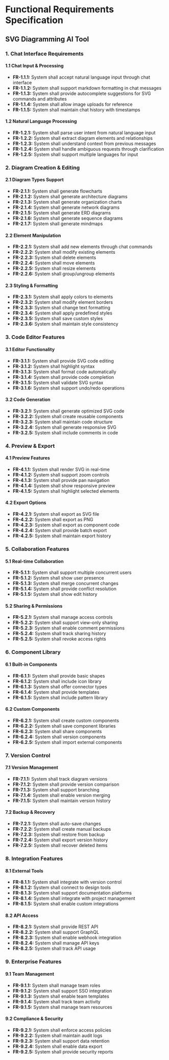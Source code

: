 
# Functional Requirements Specification
## SVG Diagramming AI Tool

### 1. Chat Interface Requirements

#### 1.1 Chat Input & Processing
- **FR-1.1.1:** System shall accept natural language input through chat interface
- **FR-1.1.2:** System shall support markdown formatting in chat messages
- **FR-1.1.3:** System shall provide autocomplete suggestions for SVG commands and attributes
- **FR-1.1.4:** System shall allow image uploads for reference
- **FR-1.1.5:** System shall maintain chat history with timestamps

#### 1.2 Natural Language Processing
- **FR-1.2.1:** System shall parse user intent from natural language input
- **FR-1.2.2:** System shall extract diagram elements and relationships
- **FR-1.2.3:** System shall understand context from previous messages
- **FR-1.2.4:** System shall handle ambiguous requests through clarification
- **FR-1.2.5:** System shall support multiple languages for input

### 2. Diagram Creation & Editing

#### 2.1 Diagram Types Support
- **FR-2.1.1:** System shall generate flowcharts
- **FR-2.1.2:** System shall generate architecture diagrams
- **FR-2.1.3:** System shall generate organization charts
- **FR-2.1.4:** System shall generate network diagrams
- **FR-2.1.5:** System shall generate ERD diagrams
- **FR-2.1.6:** System shall generate sequence diagrams
- **FR-2.1.7:** System shall generate mindmaps

#### 2.2 Element Manipulation
- **FR-2.2.1:** System shall add new elements through chat commands
- **FR-2.2.2:** System shall modify existing elements
- **FR-2.2.3:** System shall delete elements
- **FR-2.2.4:** System shall move elements
- **FR-2.2.5:** System shall resize elements
- **FR-2.2.6:** System shall group/ungroup elements

#### 2.3 Styling & Formatting
- **FR-2.3.1:** System shall apply colors to elements
- **FR-2.3.2:** System shall modify element borders
- **FR-2.3.3:** System shall change text formatting
- **FR-2.3.4:** System shall apply predefined styles
- **FR-2.3.5:** System shall save custom styles
- **FR-2.3.6:** System shall maintain style consistency

### 3. Code Editor Features

#### 3.1 Editor Functionality
- **FR-3.1.1:** System shall provide SVG code editing
- **FR-3.1.2:** System shall highlight syntax
- **FR-3.1.3:** System shall format code automatically
- **FR-3.1.4:** System shall provide code completion
- **FR-3.1.5:** System shall validate SVG syntax
- **FR-3.1.6:** System shall support undo/redo operations

#### 3.2 Code Generation
- **FR-3.2.1:** System shall generate optimized SVG code
- **FR-3.2.2:** System shall create reusable components
- **FR-3.2.3:** System shall maintain code structure
- **FR-3.2.4:** System shall generate responsive SVG
- **FR-3.2.5:** System shall include comments in code

### 4. Preview & Export

#### 4.1 Preview Features
- **FR-4.1.1:** System shall render SVG in real-time
- **FR-4.1.2:** System shall support zoom controls
- **FR-4.1.3:** System shall provide pan navigation
- **FR-4.1.4:** System shall show responsive preview
- **FR-4.1.5:** System shall highlight selected elements

#### 4.2 Export Options
- **FR-4.2.1:** System shall export as SVG file
- **FR-4.2.2:** System shall export as PNG
- **FR-4.2.3:** System shall export as component code
- **FR-4.2.4:** System shall provide batch export
- **FR-4.2.5:** System shall maintain export history

### 5. Collaboration Features

#### 5.1 Real-time Collaboration
- **FR-5.1.1:** System shall support multiple concurrent users
- **FR-5.1.2:** System shall show user presence
- **FR-5.1.3:** System shall merge concurrent changes
- **FR-5.1.4:** System shall provide conflict resolution
- **FR-5.1.5:** System shall show edit history

#### 5.2 Sharing & Permissions
- **FR-5.2.1:** System shall manage access controls
- **FR-5.2.2:** System shall support view-only sharing
- **FR-5.2.3:** System shall enable comment permissions
- **FR-5.2.4:** System shall track sharing history
- **FR-5.2.5:** System shall revoke access rights

### 6. Component Library

#### 6.1 Built-in Components
- **FR-6.1.1:** System shall provide basic shapes
- **FR-6.1.2:** System shall include icon library
- **FR-6.1.3:** System shall offer connector types
- **FR-6.1.4:** System shall provide templates
- **FR-6.1.5:** System shall include pattern library

#### 6.2 Custom Components
- **FR-6.2.1:** System shall create custom components
- **FR-6.2.2:** System shall save component libraries
- **FR-6.2.3:** System shall share components
- **FR-6.2.4:** System shall version components
- **FR-6.2.5:** System shall import external components

### 7. Version Control

#### 7.1 Version Management
- **FR-7.1.1:** System shall track diagram versions
- **FR-7.1.2:** System shall provide version comparison
- **FR-7.1.3:** System shall support branching
- **FR-7.1.4:** System shall enable version merging
- **FR-7.1.5:** System shall maintain version history

#### 7.2 Backup & Recovery
- **FR-7.2.1:** System shall auto-save changes
- **FR-7.2.2:** System shall create manual backups
- **FR-7.2.3:** System shall restore from backup
- **FR-7.2.4:** System shall export version history
- **FR-7.2.5:** System shall recover deleted items

### 8. Integration Features

#### 8.1 External Tools
- **FR-8.1.1:** System shall integrate with version control
- **FR-8.1.2:** System shall connect to design tools
- **FR-8.1.3:** System shall support documentation platforms
- **FR-8.1.4:** System shall integrate with project management
- **FR-8.1.5:** System shall enable custom integrations

#### 8.2 API Access
- **FR-8.2.1:** System shall provide REST API
- **FR-8.2.2:** System shall support GraphQL
- **FR-8.2.3:** System shall enable webhook integration
- **FR-8.2.4:** System shall manage API keys
- **FR-8.2.5:** System shall track API usage

### 9. Enterprise Features

#### 9.1 Team Management
- **FR-9.1.1:** System shall manage team roles
- **FR-9.1.2:** System shall support SSO integration
- **FR-9.1.3:** System shall enable team templates
- **FR-9.1.4:** System shall track team activity
- **FR-9.1.5:** System shall manage team resources

#### 9.2 Compliance & Security
- **FR-9.2.1:** System shall enforce access policies
- **FR-9.2.2:** System shall maintain audit logs
- **FR-9.2.3:** System shall support data retention
- **FR-9.2.4:** System shall enable data export
- **FR-9.2.5:** System shall provide security reports